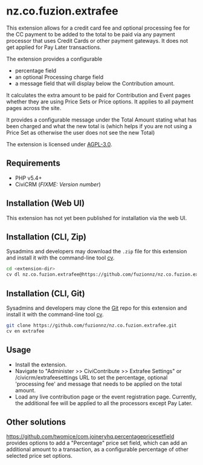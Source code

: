 # nz.co.fuzion.extrafee

This extension allows for a credit card fee and optional processing fee for the CC payment to be added to the total to be paid via any payment processor that uses Credit Cards or other payment gateways. It does not get applied for Pay Later transactions.

The extension provides a configurable 
- percentage field
- an optional Processing charge field
- a message field that will display below the Contribution amount.

It calculates the extra amount to be paid for Contribution and Event pages whether they are using Price Sets or Price options. It applies to all payment pages across the site.

It provides a configurable message under the Total Amount stating what has been charged and what the new total is (which helps if you are not using a Price Set as otherwise the user does not see the new Total)

The extension is licensed under [AGPL-3.0](LICENSE.txt).

## Requirements

* PHP v5.4+
* CiviCRM (*FIXME: Version number*)

## Installation (Web UI)

This extension has not yet been published for installation via the web UI.

## Installation (CLI, Zip)

Sysadmins and developers may download the `.zip` file for this extension and
install it with the command-line tool [cv](https://github.com/civicrm/cv).

```bash
cd <extension-dir>
cv dl nz.co.fuzion.extrafee@https://github.com/fuzionnz/nz.co.fuzion.extrafee/archive/master.zip
```

## Installation (CLI, Git)

Sysadmins and developers may clone the [Git](https://en.wikipedia.org/wiki/Git) repo for this extension and
install it with the command-line tool [cv](https://github.com/civicrm/cv).

```bash
git clone https://github.com/fuzionnz/nz.co.fuzion.extrafee.git
cv en extrafee
```

## Usage

- Install the extension.
- Navigate to "Administer >> CiviContribute >> Extrafee Settings" or /civicrm/extrafeesettings URL to set the percentage, optional 'processing fee' and message that needs to be applied on the total amount.
- Load any live contribution page or the event registration page. Currently, the additional fee will be applied to all the processors except Pay Later.

## Other solutions

https://github.com/twomice/com.joineryhq.percentagepricesetfield provides options to add a "Percentage" price set field, which can add an additional amount to a transaction, as a configurable percentage of other selected price set options.
